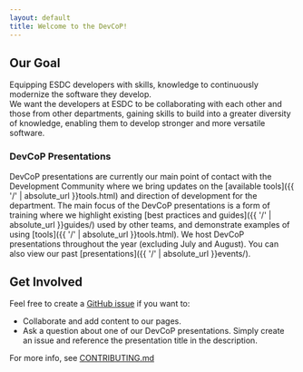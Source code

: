 ```yaml
---
layout: default
title: Welcome to the DevCoP!
---
```


## Our Goal

Equipping ESDC developers with skills, knowledge to continuously modernize the software they develop.  
We want the developers at ESDC to be collaborating with each other and those from other departments, gaining skills to build into a greater diversity of knowledge, enabling them to develop stronger and more versatile software.

### DevCoP Presentations

DevCoP presentations are currently our main point of contact with the Development Community where we bring updates on the [available tools]({{ '/' | absolute_url }}tools.html) and direction of development for the department. The main focus of the DevCoP presentations is a form of training where we highlight existing [best practices and guides]({{ '/' | absolute_url }}guides/) used by other teams, and demonstrate examples of using [tools]({{ '/' | absolute_url }}tools.html).
We host DevCoP presentations throughout the year (excluding July and August). You can also view our past [presentations]({{ '/' | absolute_url }}events/).  

## Get Involved

Feel free to create a [GitHub issue](https://github.com/esdc-devcop/esdc-devcop.github.io/issues/new/choose) if you want to:

- Collaborate and add content to our pages.
- Ask a question about one of our DevCoP presentations. Simply create an issue and reference the presentation title in the description.

For more info, see [CONTRIBUTING.md](https://github.com/esdc-devcop/esdc-devcop.github.io/blob/master/CONTRIBUTING.md)
